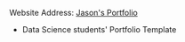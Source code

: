 Website Address: [Jason's Portfolio](https://jasonhckim.github.io/jason_portfolio/)

- Data Science students' Portfolio Template

